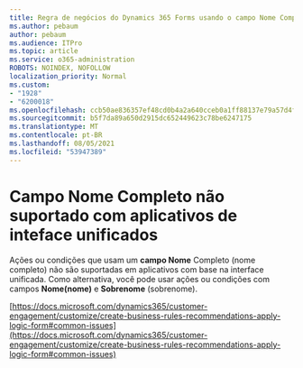 ```yaml
---
title: Regra de negócios do Dynamics 365 Forms usando o campo Nome Completo não acionado
ms.author: pebaum
author: pebaum
ms.audience: ITPro
ms.topic: article
ms.service: o365-administration
ROBOTS: NOINDEX, NOFOLLOW
localization_priority: Normal
ms.custom:
- "1928"
- "6200018"
ms.openlocfilehash: ccb50ae836357ef48cd0b4a2a640cceb0a1ff88137e79a57d4fcd9027994ce45
ms.sourcegitcommit: b5f7da89a650d2915dc652449623c78be6247175
ms.translationtype: MT
ms.contentlocale: pt-BR
ms.lasthandoff: 08/05/2021
ms.locfileid: "53947389"
---
```

# <a name="full-name-field-not-supported-with-unified-inteface-apps"></a>Campo Nome Completo não suportado com aplicativos de inteface unificados

Ações ou condições que usam um **campo Nome** Completo (nome completo) não são suportadas em aplicativos com base na interface unificada. Como alternativa, você pode usar ações ou condições com campos **Nome(nome)** e **Sobrenome** (sobrenome).

[https://docs.microsoft.com/dynamics365/customer-engagement/customize/create-business-rules-recommendations-apply-logic-form#common-issues](https://docs.microsoft.com/dynamics365/customer-engagement/customize/create-business-rules-recommendations-apply-logic-form#common-issues)
